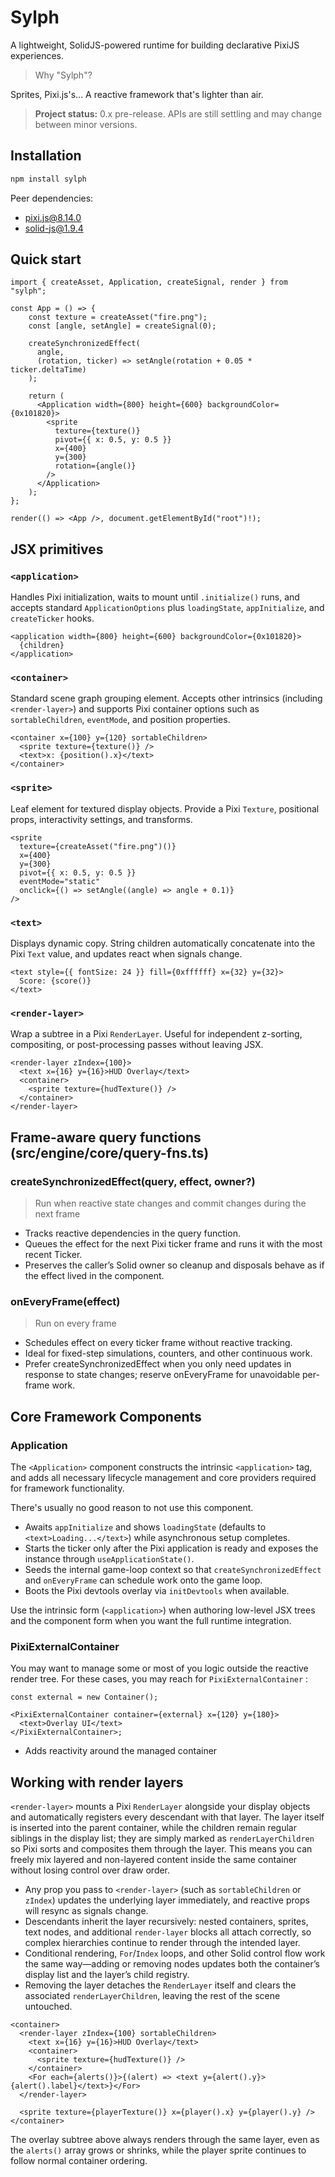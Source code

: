 # Sylph

A lightweight, SolidJS-powered runtime for building declarative PixiJS experiences. 

> Why "Sylph"?

Sprites, Pixi.js's... A reactive framework that's lighter than air.

> **Project status:** 0.x pre-release. APIs are still settling and may change between minor versions.

## Installation

```bash
npm install sylph
```

Peer dependencies:

- pixi.js@8.14.0
- solid-js@1.9.4

## Quick start

```tsx
import { createAsset, Application, createSignal, render } from "sylph";

const App = () => {
    const texture = createAsset("fire.png");
    const [angle, setAngle] = createSignal(0);
    
    createSynchronizedEffect(
      angle,
      (rotation, ticker) => setAngle(rotation + 0.05 * ticker.deltaTime)
    );
    
    return (
      <Application width={800} height={600} backgroundColor={0x101820}>
        <sprite
          texture={texture()}
          pivot={{ x: 0.5, y: 0.5 }}
          x={400}
          y={300}
          rotation={angle()}
        />
      </Application>
    );
};

render(() => <App />, document.getElementById("root")!);
```

## JSX primitives

### `<application>`
Handles Pixi initialization, waits to mount until `.initialize()` runs, and accepts standard `ApplicationOptions` plus `loadingState`, `appInitialize`, and `createTicker` hooks.

```tsx
<application width={800} height={600} backgroundColor={0x101820}>
  {children}
</application>
```

### `<container>`
Standard scene graph grouping element. Accepts other intrinsics (including `<render-layer>`) and supports Pixi container options such as `sortableChildren`, `eventMode`, and position properties.

```tsx
<container x={100} y={120} sortableChildren>
  <sprite texture={texture()} />
  <text>x: {position().x}</text>
</container>
```

### `<sprite>`
Leaf element for textured display objects. Provide a Pixi `Texture`, positional props, interactivity settings, and transforms.

```tsx
<sprite
  texture={createAsset("fire.png")()}
  x={400}
  y={300}
  pivot={{ x: 0.5, y: 0.5 }}
  eventMode="static"
  onclick={() => setAngle((angle) => angle + 0.1)}
/>
```

### `<text>`
Displays dynamic copy. String children automatically concatenate into the Pixi `Text` value, and updates react when signals change.

```tsx
<text style={{ fontSize: 24 }} fill={0xffffff} x={32} y={32}>
  Score: {score()}
</text>
```

### `<render-layer>`
Wrap a subtree in a Pixi `RenderLayer`. Useful for independent z-sorting, compositing, or post-processing passes without leaving JSX.

```tsx
<render-layer zIndex={100}>
  <text x={16} y={16}>HUD Overlay</text>
  <container>
    <sprite texture={hudTexture()} />
  </container>
</render-layer>
```

## Frame-aware query functions (src/engine/core/query-fns.ts)

### createSynchronizedEffect(query, effect, owner?)

> Run when reactive state changes and commit changes during the next frame

- Tracks reactive dependencies in the query function.
- Queues the effect for the next Pixi ticker frame and runs it with the most recent Ticker.
- Preserves the caller’s Solid owner so cleanup and disposals behave as if the effect lived in the component.

### onEveryFrame(effect)

> Run on every frame

- Schedules effect on every ticker frame without reactive tracking.
- Ideal for fixed-step simulations, counters, and other continuous work.
- Prefer createSynchronizedEffect when you only need updates in response to state changes; reserve onEveryFrame for unavoidable per-frame work.

## Core Framework Components

### Application

The `<Application>` component constructs the intrinsic `<application>` tag, 
and adds all necessary lifecycle management and core providers required for framework functionality.

There's usually no good reason to not use this component.

- Awaits `appInitialize` and shows `loadingState` (defaults to `<text>Loading...</text>`) while asynchronous setup completes.
- Starts the ticker only after the Pixi application is ready and exposes the instance through `useApplicationState()`.
- Seeds the internal game-loop context so that `createSynchronizedEffect` and `onEveryFrame` can schedule work onto the game loop.
- Boots the Pixi devtools overlay via `initDevtools` when available.

Use the intrinsic form (`<application>`) when authoring low-level JSX trees and the component form when you want the full runtime integration.


### PixiExternalContainer

You may want to manage some or most of you logic outside the reactive render tree. For these cases, you may reach for `PixiExternalContainer` :

```tsx
const external = new Container();

<PixiExternalContainer container={external} x={120} y={180}>
  <text>Overlay UI</text>
</PixiExternalContainer>;
```

- Adds reactivity around the managed container


## Working with render layers

`<render-layer>` mounts a Pixi `RenderLayer` alongside your display objects and automatically registers every descendant with that layer. The layer itself is inserted into the parent container, while the children remain regular siblings in the display list; they are simply marked as `renderLayerChildren` so Pixi sorts and composites them through the layer. This means you can freely mix layered and non-layered content inside the same container without losing control over draw order.

- Any prop you pass to `<render-layer>` (such as `sortableChildren` or `zIndex`) updates the underlying layer immediately, and reactive props will resync as signals change.
- Descendants inherit the layer recursively: nested containers, sprites, text nodes, and additional `render-layer` blocks all attach correctly, so complex hierarchies continue to render through the intended layer.
- Conditional rendering, `For`/`Index` loops, and other Solid control flow work the same way—adding or removing nodes updates both the container’s display list and the layer’s child registry.
- Removing the layer detaches the `RenderLayer` itself and clears the associated `renderLayerChildren`, leaving the rest of the scene untouched.

```tsx
<container>
  <render-layer zIndex={100} sortableChildren>
    <text x={16} y={16}>HUD Overlay</text>
    <container>
      <sprite texture={hudTexture()} />
    </container>
    <For each={alerts()}>{(alert) => <text y={alert().y}>{alert().label}</text>}</For>
  </render-layer>

  <sprite texture={playerTexture()} x={player().x} y={player().y} />
</container>
```

The overlay subtree above always renders through the same layer, even as the `alerts()` array grows or shrinks, while the player sprite continues to follow normal container ordering.
